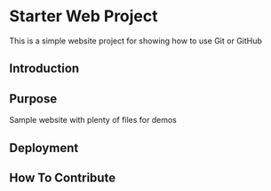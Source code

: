 # Starter Web Project

This is a simple website project for showing how to use Git or GitHub

## Introduction

## Purpose

Sample website with plenty of files for demos

## Deployment

## How To Contribute